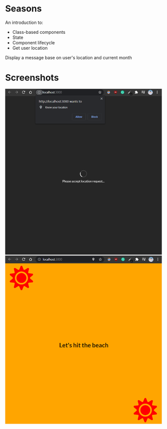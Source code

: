 # Seasons
An introduction to:
- Class-based components
- State
- Component lifecycle
- Get user location 

Display a message base on user's location and current month

# Screenshots
<img src="./screenshots/loading.png" width="600">
<img src="./screenshots/summer.png" width="600">
